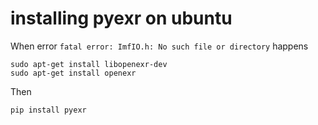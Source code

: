 # installing pyexr on ubuntu

When error `fatal error: ImfIO.h: No such file or directory` happens

```
sudo apt-get install libopenexr-dev
sudo apt-get install openexr
```
Then
```
pip install pyexr
```
